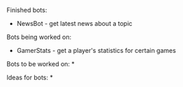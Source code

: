 Finished bots:
* NewsBot - get latest news about a topic

Bots being worked on:
* GamerStats - get a player's statistics for certain games

Bots to be worked on:
* 

Ideas for bots:
* 